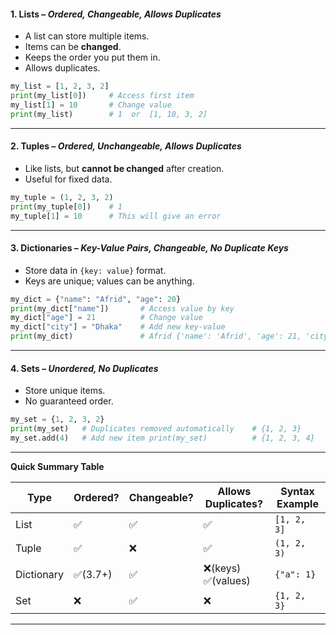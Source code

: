 #### 1. Lists – _Ordered, Changeable, Allows Duplicates_
- A list can store multiple items.
- Items can be **changed**.
- Keeps the order you put them in.
- Allows duplicates.
```Python
my_list = [1, 2, 3, 2]
print(my_list[0])     # Access first item
my_list[1] = 10       # Change value
print(my_list)        # 1  or  [1, 10, 3, 2]
```
---

#### 2. Tuples – _Ordered, Unchangeable, Allows Duplicates_
- Like lists, but **cannot be changed** after creation.
- Useful for fixed data.
```Python
my_tuple = (1, 2, 3, 2)
print(my_tuple[0])    # 1
my_tuple[1] = 10      # This will give an error
```
---

#### 3. Dictionaries – _Key-Value Pairs, Changeable, No Duplicate Keys_
- Store data in `{key: value}` format.
- Keys are unique; values can be anything.
```Python
my_dict = {"name": "Afrid", "age": 20}
print(my_dict["name"])       # Access value by key
my_dict["age"] = 21          # Change value
my_dict["city"] = "Dhaka"    # Add new key-value
print(my_dict)               # Afrid {'name': 'Afrid', 'age': 21, 'city': 'Dhaka'}
```
---

#### 4. Sets – _Unordered, No Duplicates_
- Store unique items.
- No guaranteed order.
```Python
my_set = {1, 2, 3, 2}
print(my_set)   # Duplicates removed automatically    # {1, 2, 3}
my_set.add(4)   # Add new item print(my_set)          # {1, 2, 3, 4}
```
---

**Quick Summary Table**

|Type|Ordered?|Changeable?|Allows Duplicates?|Syntax Example|
|---|---|---|---|---|
|List|✅|✅|✅|`[1, 2, 3]`|
|Tuple|✅|❌|✅|`(1, 2, 3)`|
|Dictionary|✅(3.7+)|✅|❌(keys) ✅(values)|`{"a": 1}`|
|Set|❌|✅|❌|`{1, 2, 3}`|

---
